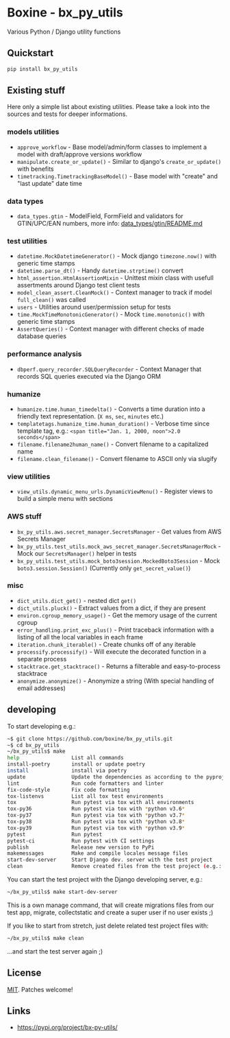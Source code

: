 # Boxine - bx_py_utils

Various Python / Django utility functions


## Quickstart

```bash
pip install bx_py_utils
```


## Existing stuff

Here only a simple list about existing utilities.
Please take a look into the sources and tests for deeper informations.


### models utilities

* `approve_workflow` - Base model/admin/form classes to implement a model with draft/approve versions workflow
* `manipulate.create_or_update()` - Similar to django's `create_or_update()` with benefits
* `timetracking.TimetrackingBaseModel()` - Base model with "create" and "last update" date time

### data types

* `data_types.gtin` - ModelField, FormField and validators for GTIN/UPC/EAN numbers, more info: [data_types/gtin/README.md](https://github.com/boxine/bx_py_utils/blob/master/bx_py_utils/data_types/gtin/README.md)

### test utilities

* `datetime.MockDatetimeGenerator()` - Mock django `timezone.now()` with generic time stamps
* `datetime.parse_dt()` - Handy `datetime.strptime()` convert
* `html_assertion.HtmlAssertionMixin` - Unittest mixin class with usefull assertments around Django test client tests
* `model_clean_assert.CleanMock()` - Context manager to track if model `full_clean()` was called
* `users` - Utilities around user/permission setup for tests
* `time.MockTimeMonotonicGenerator()` - Mock `time.monotonic()` with generic time stamps
* `AssertQueries()` - Context manager with different checks of made database queries


### performance analysis

* `dbperf.query_recorder.SQLQueryRecorder` - Context Manager that records SQL queries executed via the Django ORM


### humanize

* `humanize.time.human_timedelta()` - Converts a time duration into a friendly text representation. (`X ms`, `sec`, `minutes` etc.)
* `templatetags.humanize_time.human_duration()` - Verbose time since template tag, e.g.: `<span title="Jan. 1, 2000, noon">2.0 seconds</span>`
* `filename.filename2human_name()` - Convert filename to a capitalized name
* `filename.clean_filename()` - Convert filename to ASCII only via slugify


### view utilities

* `view_utils.dynamic_menu_urls.DynamicViewMenu()` - Register views to build a simple menu with sections


### AWS stuff

* `bx_py_utils.aws.secret_manager.SecretsManager` - Get values from AWS Secrets Manager
* `bx_py_utils.test_utils.mock_aws_secret_manager.SecretsManagerMock` - Mock our `SecretsManager()` helper in tests
* `bx_py_utils.test_utils.mock_boto3session.MockedBoto3Session` - Mock `boto3.session.Session()` (Currently only `get_secret_value()`)


### misc

* `dict_utils.dict_get()` - nested dict `get()`
* `dict_utils.pluck()` - Extract values from a dict, if they are present
* `environ.cgroup_memory_usage()` - Get the memory usage of the current cgroup
* `error_handling.print_exc_plus()` - Print traceback information with a listing of all the local variables in each frame
* `iteration.chunk_iterable()` - Create chunks off of any iterable
* `processify.processify()` - Will execute the decorated function in a separate process
* `stacktrace.get_stacktrace()` - Returns a filterable and easy-to-process stacktrace
* `anonymize.anonymize()` - Anonymize a string (With special handling of email addresses)


## developing

To start developing e.g.:

```bash
~$ git clone https://github.com/boxine/bx_py_utils.git
~$ cd bx_py_utils
~/bx_py_utils$ make
help                 List all commands
install-poetry       install or update poetry
install              install via poetry
update               Update the dependencies as according to the pyproject.toml file
lint                 Run code formatters and linter
fix-code-style       Fix code formatting
tox-listenvs         List all tox test environments
tox                  Run pytest via tox with all environments
tox-py36             Run pytest via tox with *python v3.6*
tox-py37             Run pytest via tox with *python v3.7*
tox-py38             Run pytest via tox with *python v3.8*
tox-py39             Run pytest via tox with *python v3.9*
pytest               Run pytest
pytest-ci            Run pytest with CI settings
publish              Release new version to PyPi
makemessages         Make and compile locales message files
start-dev-server     Start Django dev. server with the test project
clean                Remove created files from the test project (e.g.: SQlite, static files)
```

You can start the test project with the Django developing server, e.g.:
```bash
~/bx_py_utils$ make start-dev-server
```
This is a own manage command, that will create migrations files from our test app, migrate, collectstatic and create a super user if no user exists ;)

If you like to start from stretch, just delete related test project files with:
```bash
~/bx_py_utils$ make clean
```
...and start the test server again ;)


## License

[MIT](LICENSE). Patches welcome!

## Links

* https://pypi.org/project/bx-py-utils/
